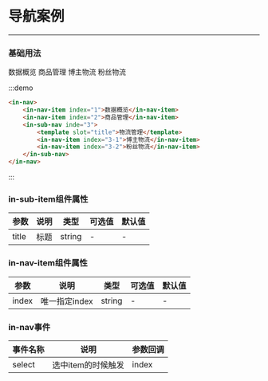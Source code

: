 <style>
.nav-wrap{
    width:260px;
}
</style>
# 导航案例
---
### 基础用法

<div class="demo-block">
    <div class="nav-wrap">
        <in-nav>
            <in-nav-item index="1">数据概览</in-nav-item>
            <in-nav-item index="2">商品管理</in-nav-item>
            <in-sub-nav inde="3">
                <template slot="title">物流管理</template>
                <in-nav-item index="3-1">博主物流</in-nav-item>
                <in-nav-item index="3-2">粉丝物流</in-nav-item>
            </in-sub-nav>
        </in-nav>
    </div>
</div>

:::demo
```html
<in-nav>
    <in-nav-item index="1">数据概览</in-nav-item>
    <in-nav-item index="2">商品管理</in-nav-item>
    <in-sub-nav inde="3">
        <template slot="title">物流管理</template>
        <in-nav-item index="3-1">博主物流</in-nav-item>
        <in-nav-item index="3-2">粉丝物流</in-nav-item>
    </in-sub-nav>
</in-nav>

```
:::

### in-sub-item组件属性

|参数|说明|类型|可选值|默认值|
|---|---|---|---|---|
| title | 标题 | string | - | - |

### in-nav-item组件属性

|参数|说明|类型|可选值|默认值|
|---|---|---|---|---|
| index | 唯一指定index | string | - | - |



### in-nav事件
|事件名称|说明|参数回调|
|---|---|---|
| select | 选中item的时候触发 | index |




